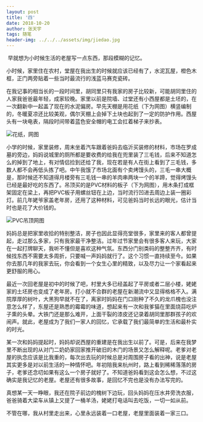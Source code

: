 ```yaml
---
layout: post
title: '四'
date: 2018-10-20
author: 张天宇
tags: 随笔
header-img: ../../../assets/img/jiedao.jpg
---
```

​	早就想为小时候生活的老屋写一点东西，那段模糊的记忆。

​	小时候，家里住在农村，堂屋在我出生的时候就应该已经有了，水泥瓦屋，橙色木框，正门两旁贴着一些当时最流行的浅蓝马赛克瓷砖。

​	在我记事的相当长的一段时间里，胡同里只有我家的房子比较新，可能胡同里住的人家我爸爸最年轻，成家较晚。家里以前是院墙、过堂还有小西屋都是土坯的，在一次翻新中一起盖了现在的水泥偏房。早先天棚是用花纸（下为网图）横竖编制的，冬暖夏凉还比较美观，偶尔天棚上会掉下土块也起到了一定的防护作用。西屋头有一块电表，隔段时间带着蓝色安全帽的电工会扛着梯子来抄表。

![花纸，网图](http://p9.pccoo.cn/weixin/20161224/2016122418272448358560_640_512.jpg)

​	小学的时候，家里装修，周末坐着汽车跟着爸妈去临沂买装修的材料，市场在罗成墓的旁边，妈妈说城里的厕所都是要收费的给我在兜里装了三毛钱，后来不知道怎么的掉到了地上，有对情侣捡到还给了我，现在若是有人在街上看到了三毛钱，多数人都不会再低头拣了吧。中午我饿了市场北面有个卖烤馒头的，三毛一串大概是，那时候还不知道得月楼旁有三毛钱一串的羊肉串两块一个的羊蹄，觉得烤馒头已经是最好吃的东西了。吊顶买的是PVC材料的板子（下为网图），用木条打成框架固定在梁上，再把PVC板子用螺丝钮在上边，当时流行凹进去周边上装一圈彩灯。前几年姥爷家盖老年房，还用了这种材料，可见爸妈当时长远的眼光，估计当时也是花了大价钱的。

![PVC吊顶网图](https://timgsa.baidu.com/timg?image&quality=80&size=b9999_10000&sec=1540033919369&di=21334c3fc462c03425ccce085c10b734&imgtype=0&src=http%3A%2F%2Fpic.zuojiaju.com%2Fforum%2F201201%2F16%2F204713l5wy0ch7wlxyckcy.jpg)

​	妈妈总是把家里收拾的特别整洁，房子也因此显得亮堂很多，家里来的客人都曾提起，走过那么多家，只有我家最干净整洁。过年过节家里会有很多客人来玩，大家在一起打牌聊天，我听不懂但是喜欢这种气氛。东西分门别类码的整整齐齐，有时候找东西不需要太多周折，只要喊一声妈妈就行了。这个习惯一直持续至今。如果你去那几年的我家去玩，你会看到一个女生心里的精致，以及尽力让一个家看起来更舒服的用心。

​	最近一次回老屋是初中的时候了吧，村里大多已经盖起了平房或者二层小楼，姥姥家的土坯房也变成了老年房。打小就不合群的老屋在新潮流中又显得格格不入。满院厚厚的树叶，大黑狗早就不在了，离家时妈妈在门口刚种了不久的龙爪槐也没注意怎么样了，东屋还是熟悉的霉霉的味道，想起来有一次和我爹猫在里面烧蒜吃炉子熏的头晕。大铁门还是那么难开，上面干裂的漆皮还记录着胡同里那群孩子的欢闹声。就此，老屋成为了我们一家人的回忆，它承载了我们最简单的生活和最朴实的时光。

​	某一次和妈妈提起时，妈妈却说西屋的重建是在我出生以前了。可是，后来在我梦里不断出现的从对门二奶奶家回家推开破旧的木门的场景又怎么解释呢。老爹对老屋的执念应该是比我重的，每次出去玩的时候总是对周围房子看的出神，说是老屋其实更多是对以前生活的一种情怀吧。年初陪我来杭州时，路上看到稀稀落落的房子，老爹还念叨如果有这么一个房子就好了。不知道爸妈看到这会怎么想，不过这确实是我记忆的老屋。老屋还有很多故事，是回忆不完也是没有办法写完的。

​	真想某一天一睁眼，我还在院子前边的槐树下边玩，回头妈妈在压水井旁洗衣服，爸爸骑着大梁车从镇上又提了一桶羊汤，姥姥打电话叫去吃饭，一切一如从前。

​	不管在哪，我从村里走出来，心里永远装着一口老屋，老屋里面装着一家三口。


